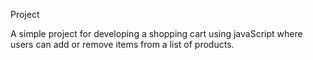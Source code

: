 Project

A simple project for developing a shopping cart using javaScript where users can add or remove items from a list of products.
